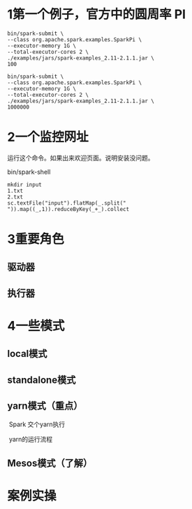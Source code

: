 # 1第一个例子，官方中的圆周率 PI

```
bin/spark-submit \
--class org.apache.spark.examples.SparkPi \
--executor-memory 1G \
--total-executor-cores 2 \
./examples/jars/spark-examples_2.11-2.1.1.jar \
100
```

```
bin/spark-submit \
--class org.apache.spark.examples.SparkPi \
--executor-memory 1G \
--total-executor-cores 2 \
./examples/jars/spark-examples_2.11-2.1.1.jar \
1000000
```



# 2一个监控网址

运行这个命令。如果出来欢迎页面。说明安装没问题。

bin/spark-shell

```
mkdir input
1.txt
2.txt
sc.textFile("input").flatMap(_.split(" ")).map((_,1)).reduceByKey(_+_).collect
```

# 3重要角色

## 		驱动器

## 		执行器

# 4一些模式

## local模式

## standalone模式

## yarn模式（重点）

​		Spark 交个yarn执行

​		yarn的运行流程

## Mesos模式（了解）

# 案例实操

## 

## 

